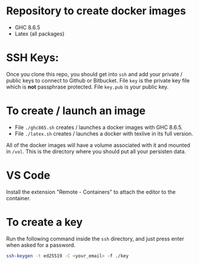 # Repository to create docker images 

- GHC 8.6.5
- Latex (all packages)

# SSH Keys:

Once you clone this repo, you should get into `ssh` and add your private / public keys to connect to Github or Bitbucket. 
File `key` is the private key file which is **not** passphrase protected. File `key.pub` is your public key. 

# To create / launch an image 

- File `./ghc865.sh` creates / launches a docker images with GHC 8.6.5.
- File `./latex.sh` creates / launches a docker with texlive in its full version. 

All of the docker images will have a volume associated with it and mounted in `/vol`. 
This is the directory where you should put all your persisten data. 

# VS Code

Install the extension "Remote - Containers" to attach the editor to the container.

# To create a key

Run the following command inside the `ssh` directory, and just press enter when asked for a password. 

```bash
ssh-keygen -t ed25519 -C <your_email> -f ./key
```
